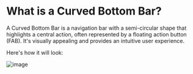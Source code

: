 # What is a Curved Bottom Bar?

A Curved Bottom Bar is a navigation bar with a semi-circular shape that highlights a central action, often represented by a floating action button (FAB). It's visually appealing and provides an intuitive user experience.

Here's how it will look:

![image](https://github.com/user-attachments/assets/f1cbb77e-ce66-4b57-8c68-9f5bebbef9b2)
